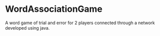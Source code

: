 # WordAssociationGame

A word game of trial and error for 2 players connected through a network developed using java.
